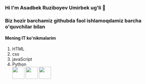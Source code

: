 ### Hi I'm Asadbek Ruziboyev Umirbek ug'li 👋

<h3>Biz hozir barchamiz githubda faol ishlamoqdamiz barcha o'quvchilar bilan</h3>
<h4>
  Mening IT ko'nikmalarim
</h4>
<ol>
  
  <li>HTML</li>
  <li>css</li>
  <li>javaScript</li>
  <li>Python</li>
  <img src="https://cdn.jsdelivr.net/npm/simple-icons@v11/icons/html5.svg" width="40" height="40"/>
<img src="https://cdn.jsdelivr.net/npm/simple-icons@v11/icons/css3.svg" width="40" height="40"/>
<img src="https://cdn.jsdelivr.net/npm/simple-icons@v11/icons/javascript.svg" width="40" height="40"/>

</ol>

<!--
**asadbek11211/asadbek11211** is a ✨ _special_ ✨ repository because its `README.md` (this file) appears on your GitHub profile.

Here are some ideas to get you started:

- 🔭 I’m currently working on ...
- 🌱 I’m currently learning ...
- 👯 I’m looking to collaborate on ...
- 🤔 I’m looking for help with ...
- 💬 Ask me about ...
- 📫 How to reach me: ...
- 😄 Pronouns: ...
- ⚡ Fun fact: ...
-->
